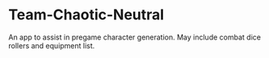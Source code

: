 # Team-Chaotic-Neutral
An app to assist in pregame character generation. May include combat dice rollers and equipment list.
